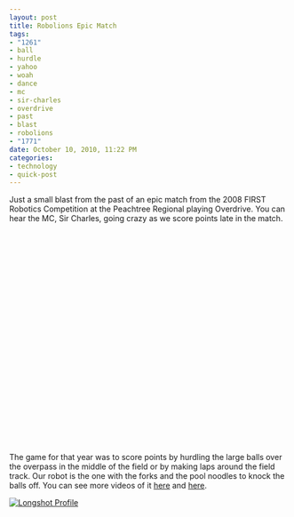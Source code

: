 ```yaml
--- 
layout: post
title: Robolions Epic Match
tags: 
- "1261"
- ball
- hurdle
- yahoo
- woah
- dance
- mc
- sir-charles
- overdrive
- past
- blast
- robolions
- "1771"
date: October 10, 2010, 11:22 PM
categories: 
- technology
- quick-post
---
```

Just a small blast from the past of an epic match from the 2008 FIRST Robotics Competition at the Peachtree Regional playing Overdrive. You can hear the MC, Sir Charles, going crazy as we score points late in the match.

<object height="385" width="480"><param name="movie" value="http://www.youtube.com/v/1mgGqQwNZ3E?fs=1&amp;hl=en_US" /><param name="allowFullScreen" value="true" /><param name="allowscriptaccess" value="always" /><embed allowfullscreen="true" src="http://www.youtube.com/v/1mgGqQwNZ3E?fs=1&amp;hl=en_US" allowscriptaccess="always" type="application/x-shockwave-flash" height="385" width="480"></embed></object>

The game for that year was to score points by hurdling the large balls over the overpass in the middle of the field or by making laps around the field track. Our robot is the one with the forks and the pool noodles to knock the balls off. You can see more videos of it [here](http://www.youtube.com/watch?v=JwrjoERLYAc&feature=related) and [here](http://www.youtube.com/watch?v=7bthV5P_87I&feature=related).

[![](http://www.tanner-smith.com/wp-content/uploads/2010/10/232_small-177x300.jpg "Longshot Profile")](http://www.tanner-smith.com/wp-content/uploads/2010/10/232_small.jpg)